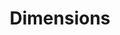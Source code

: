 ---
bigquery: https://console.cloud.google.com/bigquery?p=covid-19-dimensions-ai&page=table&d=data&t=publications
contributors: Digital Science, https://www.digital-science.com/
cost: Free for personal, non-commercial use.
description: Dimensions contains more than 100 million publications, ranging from
  articles published in scholarly journals, books and book chapters, to preprints
  and conference proceedings. All publications are contextualized with linked data
  sets, funding, publications, patents, clinical trials, and policy documents. You
  can also view associated categories, funders, institutions, and researcher profiles.
documentation: https://docs.dimensions.ai/bigquery/index.html
last_edit: Mon, 04 Apr 2022 19:04:00 GMT
location: https://www.dimensions.ai/products/free/
maintained_by: Digital Science, https://www.digital-science.com/
schema_fields: '[''end_year'', ''journal'', ''volume'', ''registry'', ''open_access_categories_v2'',
  ''license'', ''title'', ''associated_grant_ids'', ''funding_eur'', ''mesh_terms'',
  ''start_date'', ''funding_chf'', ''funding_nzd'', ''researcher_ids'', ''book_series_title'',
  ''grant_number'', ''original_assignee'', ''funding_amount'', ''filing_date'', ''relationships'',
  ''funding_jpy'', ''cpc'', ''funding_usd'', ''linkout'', ''category_bra'', ''category_icrp_ct'',
  ''original_title'', ''book_title'', ''category_rcdc'', ''priority_year'', ''description'',
  ''funder_org_countries'', ''status'', ''funder_org_acronyms'', ''labels'', ''funder_org_cities'',
  ''links'', ''phase'', ''research_org_state_codes'', ''expiration_date'', ''date_online'',
  ''patent_ids'', ''issue'', ''acronym'', ''publisher'', ''year'', ''investigators'',
  ''publication_year'', ''external_ids'', ''eisbn'', ''funding_currency'', ''family_count'',
  ''supporting_grant_ids'', ''categories'', ''end_date'', ''wikipedia_url'', ''category_for'',
  ''arxiv_id'', ''category_icrp_cso'', ''conditions'', ''publication_ids'', ''language'',
  ''funding_aud'', ''acronyms'', ''acknowledgements'', ''abstract'', ''id'', ''filing_year'',
  ''repository_url'', ''legal_status'', ''date_normal'', ''brief_title'', ''granted_date'',
  ''date_imported_gbq'', ''type'', ''doi'', ''current_assignee_orgs'', ''funder_org_state_codes'',
  ''subtitles'', ''address'', ''application_number'', ''inventor_names'', ''date_inserted'',
  ''expiration_year'', ''conference'', ''authors'', ''altmetrics'', ''citations_count'',
  ''associated_publication_doi'', ''reference_ids'', ''organisation_details'', ''date'',
  ''funding_details'', ''concepts'', ''foa_number'', ''email_address'', ''associated_publication_arxiv_id'',
  ''funding_gbp'', ''associated_publication_id'', ''source_id'', ''research_org_city_names'',
  ''category_hra'', ''current_assignee_countries'', ''editors'', ''embargo_date'',
  ''created_date'', ''ipcr'', ''date_modified'', ''resulting_publication_ids'', ''pmid'',
  ''jurisdiction'', ''current_assignee'', ''assignee_countries'', ''repository_id'',
  ''original_assignee_orgs'', ''family_members_ids'', ''types'', ''family_id'', ''aliases'',
  ''research_org_cities'', ''filing_status'', ''category_hrcs_hc'', ''funding_cny'',
  ''pmcid'', ''date_print'', ''category_uoa'', ''open_access_categories'', ''research_orgs'',
  ''category_sdg'', ''priority_date'', ''research_org_countries'', ''parent_id'',
  ''clinical_trial_ids'', ''funder_countries'', ''gender'', ''interventions'', ''cited_by_ids'',
  ''isbn'', ''resulting_publication_doi'', ''granted_year'', ''funder_org'', ''metrics'',
  ''kind'', ''start_year'', ''journal_lists'', ''publication_date'', ''citation_string'',
  ''active_years'', ''repository_name'', ''legal_events'', ''pages'', ''name'', ''original_abstract'',
  ''funding_cad'', ''funder_orgs'', ''research_org_state_names'', ''citations'', ''assignee_orgs'',
  ''mesh_headings'', ''category_hrcs_rac'', ''research_org_country_names'', ''original_assignee_countries'',
  ''established'', ''associated_publication_pmid'', ''proceedings_title'']'
shortname: dimensions
tags:
- scholarly literature
- patents
- funding
- clinical trials
- academic profiles
terms_of_use: 'Use of both the Dimensions COVID-19 dataset and full Dimensions dataset
  are subject to the Dimensions Terms of use: https://www.dimensions.ai/policies-terms-legal '
title: Dimensions
uuid: dcff88bd-fe6b-4fdb-8159-809bf9d7bc1c
---